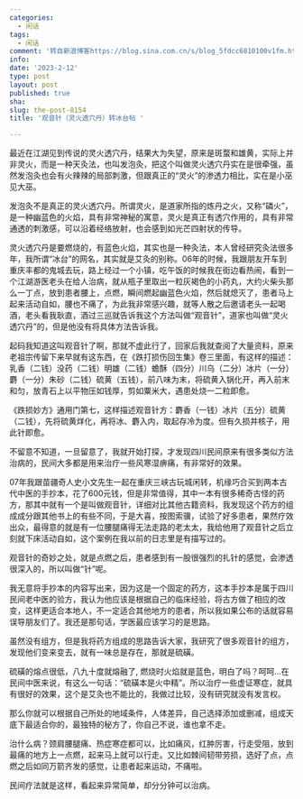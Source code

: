 ```yaml
---
categories:
  - 闲话
tags:
  - 闲话
comment: '转自新浪博客https://blog.sina.com.cn/s/blog_5fdcc6810100v1fm.html，似乎也不是原帖，纯粹为了备份而已。'
info: 
date: '2023-2-12'
type: post
layout: post
published: true
sha: 
slug: the-post-8154
title: '观音针（灵火透穴丹）转冰台帖 '

---
```

最近在江湖见到传说的灵火透穴丹，结果大为失望，原来是斑蝥和雄黄，实际上并非灵火，而是一种天灸法，也叫发泡灸，把这个叫做灵火透穴丹实在是很牵强，虽然发泡灸也会有火辣辣的局部刺激，但跟真正的“灵火”的渗透力相比，实在是小巫见大巫。

   发泡灸不是真正的灵火透穴丹。所谓灵火，是道家所指的炼丹之火，又称“磷火”，是一种幽蓝色的火焰，具有非常神秘的寓意，灵火是真正有透穴作用的，具有非常通透的刺激感，可以沿着经络放射，也会感到如光芒四射状的传导。

   灵火透穴丹是要燃烧的，有蓝色火焰，其实也是一种灸法，本人曾经研究灸法很多年，我所谓“冰台”的网名，其实就是艾灸的别称。06年的时候，我跟朋友开车到重庆丰都的鬼城去玩，路上经过一个小镇，吃午饭的时候我在街边看热闹，看到一个江湖游医老头在给人治病，就从瓶子里取出一粒灰褐色的小药丸，大约火柴头那么一丁点，放到患者腰上，点燃，瞬间燃起幽蓝色火焰，然后就熄灭了，患者马上起来活动自如，腰也不痛了，为此我非常感兴趣，就等人散之后邀请老头一起喝酒，老头看我耿直，酒过三巡就告诉我这个方法叫做“观音针”，道家也叫做“灵火透穴丹”的，但是他没有将具体方法告诉我。

   起码我知道这叫观音针了啊，那就不虚此行了，回家后我就查阅了大量资料，原来老祖宗传留下来早就有这东西，在《跌打损伤回生集》卷三里面，有这样的描述：乳香（二钱）没药（二钱）明雄（二钱）蟾酥（四分）川乌（二分）冰片（一分）麝（一分）朱砂（二钱）硫黄（五钱），前八味为末，将硫黄入锅化开，再入前末和匀，放青石上以平物压如钱厚，剪如粟米大，遇患处烧一二粒即愈。

  《跌损妙方》通用门第七，这样描述观音针方：麝香（一钱）冰片（五分）硫黄（二钱），先将硫黄烊化，再将冰、麝入内，取起存冷为度。但有久损并核子，用此针即愈。

   不留意不知道，一旦留意了，我就开始打探，才发现四川民间原来有很多类似方法治病的，民间大多都是用来治疗一些风寒湿痹痛，有非常好的效果。

   07年我跟苗疆奇人史小文先生一起在重庆三峡古玩城闲转，机缘巧合买到两本古代中医的手抄本，花了600元钱，但是非常值得，其中一本有很多稀奇古怪的药方，那其中就有一个是叫做观音针，详细对比其他古籍资料，我发现这个药方的组成成分跟其他书上的有些不同，于是大喜，按图索骥，试验了好多患者，果然疗效出众，最得意的就是有一位腰腿痛得无法走路的老太太，我给他用了观音针之后立刻就下床活动自如，这个案例在我以前的日志里是有描写过的。


   观音针的奇妙之处，就是点燃之后，患者感到有一股很强烈的扎针的感觉，会渗透很深入的，所以叫做“针”呢。

   我无意将手抄本的内容写出来，因为这是一个固定的药方，这本手抄本是属于四川民间老中医的验方，我认为他应该是根据自己的临床经验，将古方做了相应的改变，这样更适合本地人，不一定适合其他地方的患者，所以我如果公布的话就容易误导朋友们了。我还是那句话，学医最应该学习的是思路。

   虽然没有组方，但是我将药方组成的思路告诉大家，我研究了很多观音针的组方，发现他们变来变去，就有一味总是存在，那就是硫磺。

硫磺的熔点很低，八九十度就熔融了, 燃烧时火焰就是蓝色，明白了吗？呵呵...在民间中医来说，有这么一句话：“硫磺本是火中精”。所以治疗一些虚证寒症，就具有很好的效果，这个是艾灸也不能比的，我做过比较，没有研究就没有发言权。

   那么你就可以根据自己所处的地域条件，人体差异，自己选择添加或删减，组成天底下最适合你的，最独特的秘方了，你自己不说，谁也拿不走。

   治什么病？颈肩腰腿痛、热症寒症都可以，比如痛风，红肿厉害，行走受阻，放到最痛的地方上一点燃，起来马上就可以行走。又比如棘间韧带劳损，选好了点，点燃之后如同万箭齐发的感觉，让患者起来运动，不痛啦。

   民间疗法就是这样，看起来异常简单，却分分钟可以治病。 

  
